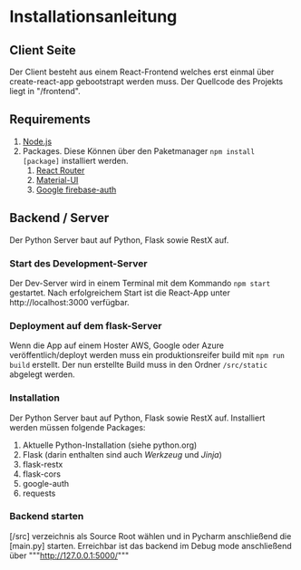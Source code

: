 # Installationsanleitung

## Client Seite

Der Client besteht aus einem React-Frontend welches erst einmal über create-react-app gebootstrapt werden muss. Der Quellcode des Projekts liegt in "/frontend".


## Requirements

1. [Node.js](https://nodejs.org/en/)
2. Packages. Diese Können über den Paketmanager `npm install [package]` installiert werden.
	1. [React Router](https://reactrouter.com/)
	2. [Material-UI](https://material-ui.com/)
	3. [Google firebase-auth](https://firebase.google.com/docs/auth)

## Backend / Server

Der Python Server baut auf Python, Flask sowie RestX auf.

### Start des Development-Server

Der Dev-Server wird in einem Terminal mit dem Kommando `npm start` gestartet. Nach erfolgreichem Start ist die React-App unter http://localhost:3000 verfügbar.
### Deployment auf dem flask-Server

Wenn die App auf einem Hoster AWS, Google oder Azure veröffentlich/deployt werden muss ein produktionsreifer build mit `npm run build` erstellt. Der nun erstellte Build muss in den Ordner `/src/static` abgelegt werden.
### Installation
Der Python Server baut auf Python, Flask sowie RestX auf.
Installiert werden müssen folgende Packages: 
1. Aktuelle Python-Installation (siehe python.org)
2. Flask (darin enthalten sind auch *Werkzeug* und *Jinja*)
3. flask-restx
4. flask-cors 
5. google-auth
6. requests


### Backend starten

[/src] verzeichnis als Source Root wählen und in Pycharm anschließend die [main.py] starten. Erreichbar ist das backend im Debug mode anschließend über 
"""http://127.0.0.1:5000/"""
